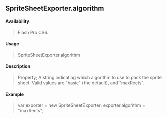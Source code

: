 ## SpriteSheetExporter.algorithm

#### Availability

> Flash Pro CS6.

#### Usage

> SpriteSheetExporter.algorithm

#### Description

> Property; A string indicating which algorithm to use to pack the sprite sheet. Valid values are "basic" (the default), and "maxRects".

#### Example

> var exporter = new SpriteSheetExporter; exporter.algorithm = "maxRects";
